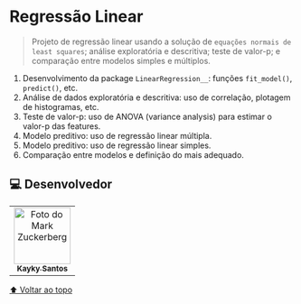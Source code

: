 # Regressão Linear


> Projeto de regressão linear usando a solução de `equações normais de least squares`; análise exploratória e descritiva; teste de valor-p; e comparação entre modelos simples e múltiplos.

1. Desenvolvimento da package `LinearRegression__`: funções `fit_model()`, `predict()`, etc.
2. Análise de dados exploratória e descritiva: uso de correlação, plotagem de histogramas, etc.
3. Teste de valor-p: uso de ANOVA (variance analysis) para estimar o valor-p das features.
4. Modelo preditivo: uso de regressão linear múltipla.
5. Modelo preditivo: uso de regressão linear simples.
6. Comparação entre modelos e definição do mais adequado.

##  💻 Desenvolvedor


<table>
  <tr>
    <td align="center">
      <a href="#">
        <img src="https://avatars.githubusercontent.com/u/75142111?v=4" width="100px;" alt="Foto do Mark Zuckerberg"/><br>
        <sub>
          <b>Kayky Santos</b>
        </sub>
      </a>
    </td>
  </tr>
</table>


[⬆ Voltar ao topo](Linear_Regression)<br>
